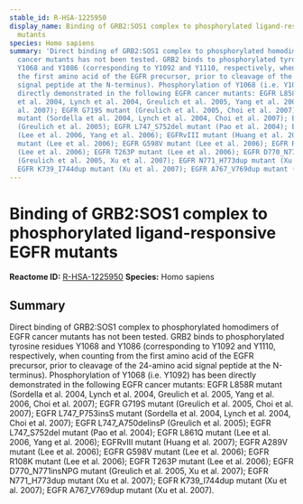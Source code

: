 ```yaml
---
stable_id: R-HSA-1225950
display_name: Binding of GRB2:SOS1 complex to phosphorylated ligand-responsive EGFR
  mutants
species: Homo sapiens
summary: 'Direct binding of GRB2:SOS1 complex to phosphorylated homodimers of EGFR
  cancer mutants has not been tested. GRB2 binds to phosphorylated tyrosine residues
  Y1068 and Y1086 (corresponding to Y1092 and Y1110, respectively, when counting from
  the first amino acid of the EGFR precursor, prior to cleavage of the 24-amino acid
  signal peptide at the N-terminus). Phosphorylation of Y1068 (i.e. Y1092) has been
  directly demonstrated in the following EGFR cancer mutants: EGFR L858R mutant (Sordella
  et al. 2004, Lynch et al. 2004, Greulich et al. 2005, Yang et al. 2006, Choi et
  al. 2007); EGFR G719S mutant (Greulich et al. 2005, Choi et al. 2007); EGFR L747_P753insS
  mutant (Sordella et al. 2004, Lynch et al. 2004, Choi et al. 2007); EGFR L747_A750delinsP
  (Greulich et al. 2005); EGFR L747_S752del mutant (Pao et al. 2004); EGFR L861Q mutant
  (Lee et al. 2006, Yang et al. 2006); EGFRvIII mutant (Huang et al. 2007); EGFR A289V
  mutant (Lee et al. 2006); EGFR G598V mutant (Lee et al. 2006); EGFR R108K mutant
  (Lee et al. 2006); EGFR T263P mutant (Lee et al. 2006); EGFR D770_N771insNPG mutant
  (Greulich et al. 2005, Xu et al. 2007); EGFR N771_H773dup mutant (Xu et al. 2007);
  EGFR K739_I744dup mutant (Xu et al. 2007); EGFR A767_V769dup mutant (Xu et al. 2007).'
---
```


# Binding of GRB2:SOS1 complex to phosphorylated ligand-responsive EGFR mutants
**Reactome ID:** [R-HSA-1225950](https://reactome.org/content/detail/R-HSA-1225950)
**Species:** Homo sapiens

## Summary

Direct binding of GRB2:SOS1 complex to phosphorylated homodimers of EGFR cancer mutants has not been tested. GRB2 binds to phosphorylated tyrosine residues Y1068 and Y1086 (corresponding to Y1092 and Y1110, respectively, when counting from the first amino acid of the EGFR precursor, prior to cleavage of the 24-amino acid signal peptide at the N-terminus). Phosphorylation of Y1068 (i.e. Y1092) has been directly demonstrated in the following EGFR cancer mutants: EGFR L858R mutant (Sordella et al. 2004, Lynch et al. 2004, Greulich et al. 2005, Yang et al. 2006, Choi et al. 2007); EGFR G719S mutant (Greulich et al. 2005, Choi et al. 2007); EGFR L747_P753insS mutant (Sordella et al. 2004, Lynch et al. 2004, Choi et al. 2007); EGFR L747_A750delinsP (Greulich et al. 2005); EGFR L747_S752del mutant (Pao et al. 2004); EGFR L861Q mutant (Lee et al. 2006, Yang et al. 2006); EGFRvIII mutant (Huang et al. 2007); EGFR A289V mutant (Lee et al. 2006); EGFR G598V mutant (Lee et al. 2006); EGFR R108K mutant (Lee et al. 2006); EGFR T263P mutant (Lee et al. 2006); EGFR D770_N771insNPG mutant (Greulich et al. 2005, Xu et al. 2007); EGFR N771_H773dup mutant (Xu et al. 2007); EGFR K739_I744dup mutant (Xu et al. 2007); EGFR A767_V769dup mutant (Xu et al. 2007).
